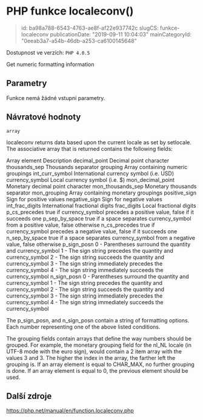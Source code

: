 PHP funkce localeconv()
================================

> id: ba98a788-6543-4763-ae8f-af22e937742c
> slugCS: funkce-localeconv
> publicationDate: "2019-09-11 10:04:03"
> mainCategoryId: "0eeab3a7-a54b-46db-a253-ca6100145648"

Dostupnost ve verzích: `PHP 4.0.5`

Get numeric formatting information


Parametry
--------------

Funkce nemá žádné vstupní parametry.

Návratové hodnoty
----------------

`array`

localeconv returns data based upon the current locale
as set by setlocale. The associative array that is
returned contains the following fields:
<tr valign="top">
<td>Array element</td>
<td>Description</td>
</tr>
<tr valign="top">
<td>decimal_point</td>
<td>Decimal point character</td>
</tr>
<tr valign="top">
<td>thousands_sep</td>
<td>Thousands separator</td>
</tr>
<tr valign="top">
<td>grouping</td>
<td>Array containing numeric groupings</td>
</tr>
<tr valign="top">
<td>int_curr_symbol</td>
<td>International currency symbol (i.e. USD)</td>
</tr>
<tr valign="top">
<td>currency_symbol</td>
<td>Local currency symbol (i.e. $)</td>
</tr>
<tr valign="top">
<td>mon_decimal_point</td>
<td>Monetary decimal point character</td>
</tr>
<tr valign="top">
<td>mon_thousands_sep</td>
<td>Monetary thousands separator</td>
</tr>
<tr valign="top">
<td>mon_grouping</td>
<td>Array containing monetary groupings</td>
</tr>
<tr valign="top">
<td>positive_sign</td>
<td>Sign for positive values</td>
</tr>
<tr valign="top">
<td>negative_sign</td>
<td>Sign for negative values</td>
</tr>
<tr valign="top">
<td>int_frac_digits</td>
<td>International fractional digits</td>
</tr>
<tr valign="top">
<td>frac_digits</td>
<td>Local fractional digits</td>
</tr>
<tr valign="top">
<td>p_cs_precedes</td>
<td>
true if currency_symbol precedes a positive value, false
if it succeeds one
</td>
</tr>
<tr valign="top">
<td>p_sep_by_space</td>
<td>
true if a space separates currency_symbol from a positive
value, false otherwise
</td>
</tr>
<tr valign="top">
<td>n_cs_precedes</td>
<td>
true if currency_symbol precedes a negative value, false
if it succeeds one
</td>
</tr>
<tr valign="top">
<td>n_sep_by_space</td>
<td>
true if a space separates currency_symbol from a negative
value, false otherwise
</td>
</tr>
<td>p_sign_posn</td>
<td>
0 - Parentheses surround the quantity and currency_symbol
1 - The sign string precedes the quantity and currency_symbol
2 - The sign string succeeds the quantity and currency_symbol
3 - The sign string immediately precedes the currency_symbol
4 - The sign string immediately succeeds the currency_symbol
</td>
</tr>
<td>n_sign_posn</td>
<td>
0 - Parentheses surround the quantity and currency_symbol
1 - The sign string precedes the quantity and currency_symbol
2 - The sign string succeeds the quantity and currency_symbol
3 - The sign string immediately precedes the currency_symbol
4 - The sign string immediately succeeds the currency_symbol
</td>
</tr>
</p>
<p>
The p_sign_posn, and n_sign_posn contain a string
of formatting options. Each number representing one of the above listed conditions.
</p>
<p>
The grouping fields contain arrays that define the way numbers should be
grouped. For example, the monetary grouping field for the nl_NL locale (in
UTF-8 mode with the euro sign), would contain a 2 item array with the
values 3 and 3. The higher the index in the array, the farther left the
grouping is. If an array element is equal to CHAR_MAX,
no further grouping is done. If an array element is equal to 0, the previous
element should be used.

Další zdroje
------------

https://php.net/manual/en/function.localeconv.php
